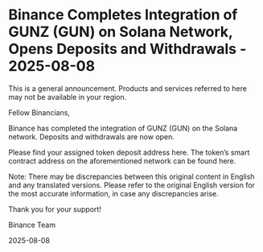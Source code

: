 # Binance Completes Integration of GUNZ (GUN) on Solana Network, Opens Deposits and Withdrawals - 2025-08-08

This is a general announcement. Products and services referred to here may not be available in your region.

Fellow Binancians,

Binance has completed the integration of GUNZ (GUN) on the Solana network. Deposits and withdrawals are now open.

Please find your assigned token deposit address here. The token’s smart contract address on the aforementioned network can be found here.

Note: There may be discrepancies between this original content in English and any translated versions. Please refer to the original English version for the most accurate information, in case any discrepancies arise. 

Thank you for your support!

Binance Team

2025-08-08